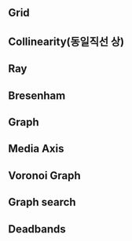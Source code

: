## Grid

## Collinearity(동일직선 상)

## Ray

## Bresenham

## Graph

## Media Axis

## Voronoi Graph

## Graph search

## Deadbands
